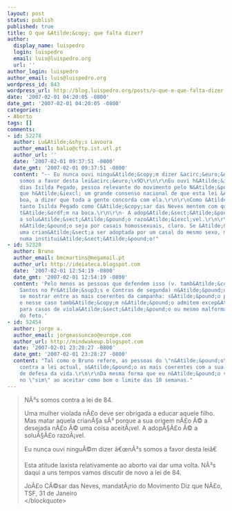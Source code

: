 ```yaml
---
layout: post
status: publish
published: true
title: O que &Atilde;&copy; que falta dizer?
author:
  display_name: luispedro
  login: luispedro
  email: luis@luispedro.org
  url: ''
author_login: luispedro
author_email: luis@luispedro.org
wordpress_id: 843
wordpress_url: http://blog.luispedro.org/posts/o-que-e-que-falta-dizer
date: '2007-02-01 04:20:05 -0800'
date_gmt: '2007-02-01 04:20:05 -0800'
categories:
- Aborto
tags: []
comments:
- id: 52278
  author: Lu&Atilde;&shy;s Lavoura
  author_email: balio@cftp.ist.utl.pt
  author_url: ''
  date: '2007-02-01 09:37:51 -0800'
  date_gmt: '2007-02-01 09:37:51 -0800'
  content: "-- Eu nunca ouvi ningu&Atilde;&copy;m dizer &acirc;&euro;&oelig;n&Atilde;&sup3;s
    somos a favor desta lei&acirc;&euro;\x9D\r\n\r\nEu ouvi h&Atilde;&iexcl; dois
    dias Isilda Pegado, pessoa relevante do movimento pelo N&Atilde;&pound;o, a dizer
    que h&Atilde;&iexcl; um grande consenso nacional de que esta lei &Atilde;&copy;
    boa, a dizer que toda a gente concorda com ela.\r\n\r\nComo &Atilde;&copy; evidente,
    tanto Isilda Pegado como C&Atilde;&copy;sar das Neves mentem com quantos dentes
    t&Atilde;&ordf;m na boca.\r\n\r\n- A adop&Atilde;&sect;&Atilde;&pound;o &Atilde;&copy;
    a solu&Atilde;&sect;&Atilde;&pound;o razo&Atilde;&iexcl;vel.\r\n\r\nDesde que
    n&Atilde;&pound;o seja por casais homossexuais, claro. Se &Atilde;&copy; para
    uma crian&Atilde;&sect;a ser adoptada por um casal do mesmo sexo, mais vale ficar
    numa institui&Atilde;&sect;&Atilde;&pound;o!"
- id: 52328
  author: Bruno
  author_email: bmcmartins@megamail.pt
  author_url: http://ideiateca.blogspot.com
  date: '2007-02-01 12:54:19 -0800'
  date_gmt: '2007-02-01 12:54:19 -0800'
  content: 'Pelo menos as pessoas que defendem isso (v. tamb&Atilde;&copy;m o Fernando
    Santos no Pr&Atilde;&sup3;s e Contras de segunda) n&Atilde;&pound;o deixam de
    se mostrar entre as mais coerentes da campanha: s&Atilde;&pound;o pela vida, dizem,
    e nesse caso tamb&Atilde;&copy;m n&Atilde;&pound;o admitem excep&Atilde;&sect;&Atilde;&micro;es
    para casos de viola&Atilde;&sect;&Atilde;&pound;o ou mesmo malforma&Atilde;&sect;&Atilde;&pound;o
    do feto.'
- id: 52454
  author: jorge a.
  author_email: jorgeassuncao@europe.com
  author_url: http://mindwakeup.blogspot.com
  date: '2007-02-01 23:28:27 -0800'
  date_gmt: '2007-02-01 23:28:27 -0800'
  content: "Tal como o Bruno refere, as pessoas do \"n&Atilde;&pound;o\" que s&Atilde;&pound;o
    contra a lei actual, s&Atilde;&pound;o as mais coerentes com a sua posi&Atilde;&sect;&Atilde;&pound;o
    de defesa da vida.\r\n\r\nDa mesma forma que eu n&Atilde;&pound;o vejo muita coer&Atilde;&ordf;ncia
    no \"sim\" ao aceitar como bom o limite das 10 semanas."
---
```

<blockquote>N&Atilde;&sup3;s somos contra a lei de 84.</p>
<p>Uma mulher violada n&Atilde;&pound;o deve ser obrigada a educar aquele filho. Mas matar aquela crian&Atilde;&sect;a s&Atilde;&sup3; porque a sua origem n&Atilde;&pound;o &Atilde;&copy; a desejada n&Atilde;&pound;o &Atilde;&copy; uma coisa aceit&Atilde;&iexcl;vel. A adop&Atilde;&sect;&Atilde;&pound;o &Atilde;&copy; a solu&Atilde;&sect;&Atilde;&pound;o razo&Atilde;&iexcl;vel.</p>
<p>Eu nunca ouvi ningu&Atilde;&copy;m dizer &acirc;&euro;&oelig;n&Atilde;&sup3;s somos a favor desta lei&acirc;&euro;</p>
<p>Esta atitude laxista relativamente ao aborto vai dar uma volta. N&Atilde;&sup3;s daqui a uns tempos vamos discutir de novo a lei de 84.</p>
<p>Jo&Atilde;&pound;o C&Atilde;&copy;sar das Neves, mandat&Atilde;&iexcl;rio do Movimento Diz que N&Atilde;&pound;o, TSF, 31 de Janeiro<br />
<&#47;blockquote></p>
